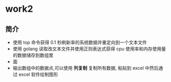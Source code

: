# work2

## 简介

- 使用 top 命令获得 0.1 秒刷新率的系统数据并重定向到一个文本文件
- 使用 golang 读取改文本文件并使用正则表达式获得 cpu 使用率和内存使用量的数据储存到数组里
- 面
- 输出数组中的数据点,可以使用 **列复制** 复制所有数据, 粘贴到 excel 中然后通过 excel 软件绘制图形

